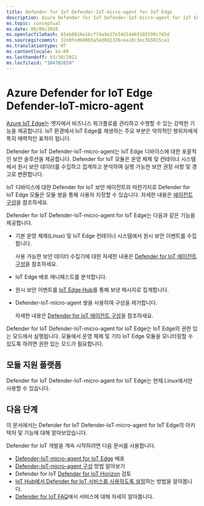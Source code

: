 ```yaml
---
title: Defender for IoT Defender-IoT-micro-agent for IoT Edge
description: Azure Defender for IoT Defender-IoT-micro-agent for IoT Edge의 아키텍처 및 기능을 이해합니다.
ms.topic: conceptual
ms.date: 09/09/2020
ms.openlocfilehash: 81eb8816e1bcf74a9e27e34d14465102599c7d5d
ms.sourcegitcommit: 32e0fedb80b5a5ed0d2336cea18c3ec3b5015ca1
ms.translationtype: HT
ms.contentlocale: ko-KR
ms.lasthandoff: 03/30/2021
ms.locfileid: "104782659"
---
```

# <a name="azure-defender-for-iot-edge-defender-iot-micro-agent"></a>Azure Defender for IoT Edge Defender-IoT-micro-agent

[Azure IoT Edge](../iot-edge/index.yml)는 엣지에서 비즈니스 워크플로를 관리하고 수행할 수 있는 강력한 기능을 제공합니다.
IoT 환경에서 IoT Edge를 재생하는 주요 부분은 악의적인 행위자에게 특히 매력적인 표적이 됩니다.

Defender for IoT Defender-IoT-micro-agent는 IoT Edge 디바이스에 대한 포괄적인 보안 솔루션을 제공합니다.
Defender for IoT 모듈은 운영 체제 및 컨테이너 시스템에서 원시 보안 데이터를 수집하고 집계하고 분석하여 실행 가능한 보안 권장 사항 및 경고로 변환합니다.

IoT 디바이스에 대한 Defender for IoT 보안 에이전트와 마찬가지로 Defender for IoT Edge 모듈은 모듈 쌍을 통해 사용자 지정할 수 있습니다.
자세한 내용은 [에이전트 구성](how-to-agent-configuration.md)을 참조하세요.

Defender for IoT Defender-IoT-micro-agent for IoT Edge는 다음과 같은 기능을 제공합니다.

- 기본 운영 체제(Linux) 및 IoT Edge 컨테이너 시스템에서 원시 보안 이벤트를 수집합니다.

  사용 가능한 보안 데이터 수집기에 대한 자세한 내용은 [Defender for IoT 에이전트 구성](how-to-agent-configuration.md)을 참조하세요.

- IoT Edge 배포 매니페스트를 분석합니다.

- 원시 보안 이벤트를 [IoT Edge Hub](../iot-edge/iot-edge-runtime.md#iot-edge-hub)를 통해 보낸 메시지로 집계합니다.

- Defender-IoT-micro-agent 쌍을 사용하여 구성을 제거합니다.

  자세한 내용은 [Defender for IoT 에이전트 구성](how-to-agent-configuration.md)을 참조하세요.

Defender for IoT Defender-IoT-micro-agent for IoT Edge는 IoT Edge의 권한 있는 모드에서 실행됩니다.
모듈에서 운영 체제 및 기타 IoT Edge 모듈을 모니터링할 수 있도록 하려면 권한 있는 모드가 필요합니다.

## <a name="module-supported-platforms"></a>모듈 지원 플랫폼

Defender for IoT Defender-IoT-micro-agent for IoT Edge는 현재 Linux에서만 사용할 수 있습니다.

## <a name="next-steps"></a>다음 단계

이 문서에서는 Defender for IoT Defender-IoT-micro-agent for IoT Edge의 아키텍처 및 기능에 대해 알아보았습니다.

Defender for IoT 개발을 계속 시작하려면 다음 문서를 사용합니다.

- [Defender-IoT-micro-agent for IoT Edge](how-to-deploy-edge.md) 배포
- [Defender-IoT-micro-agent 구성](how-to-agent-configuration.md) 방법 알아보기
- Defender for IoT [Defender for IoT Horizon](resources-manage-proprietary-protocols.md) 검토
- [IoT Hub에서 Defender for IoT 서비스를 사용하도록 설정](quickstart-onboard-iot-hub.md)하는 방법을 알아봅니다.
- [Defender for IoT FAQ](resources-frequently-asked-questions.md)에서 서비스에 대해 자세히 알아봅니다.